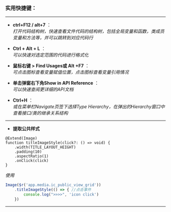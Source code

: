 ### 实用快捷键：

---

- **ctrl+F12 / alt+7** ：    
  *打开代码结构树，快速查看文件代码的结构树，包括全局变量和函数，类成员变量和方法等，并可以跳转到对应代码行*


- **Ctrl + Alt + L** ：   
  *可以快速对选定范围的代码进行格式化*


- **鼠标右键 > Find Usages或 Alt +F7** ：  
  *可点击图标查看变量赋值位置，点击图标查看变量引用情况*


- **单击弹窗右下角Show in API Reference** ：   
  *可以快速查阅更详细的API文档*


- **Ctrl+H** ：   
  *或在菜单栏Navigate页签下选择Type Hierarchy，在弹出的Hierarchy窗口中查看接口/类的继承关系结构*

---

- **提取公共样式**

```ArkTs
@Extend(Image)
function titleImageStyle(click?: () => void) {   
    .width(TITLE_LAYOUT_HEIGHT)   
    .padding(10)   
    .aspectRatio(1)   
    .onClick(click)   
}
```

*使用*

```javascript
Image($r('app.media.ic_public_view_grid'))
    .titleImageStyle(() => { //点击事件
        console.log(">>>>", 'icon click')
    })
```

---

